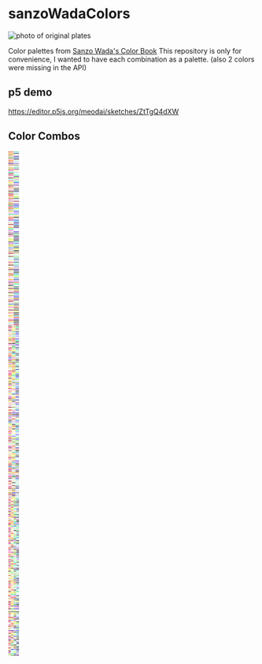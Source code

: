 # sanzoWadaColors

![photo of original plates](https://scontent-frt3-1.cdninstagram.com/v/t51.2885-15/103469731_1294654630727656_2372602651896256340_n.jpg?stp=dst-jpg_e35&_nc_ht=scontent-frt3-1.cdninstagram.com&_nc_cat=104&_nc_ohc=UwkIlY0CDxoAX-KNIup&edm=ALQROFkBAAAA&ccb=7-5&ig_cache_key=MjMyOTkyMjEyOTA3ODc2NDY5Mw%3D%3D.2-ccb7-5&oh=00_AfCXUL5Tbg100VJ7BOO4SQiL9LrkJhLCHPUGA2T-xMXC-g&oe=63A96B75&_nc_sid=30a2ef)

Color palettes from [Sanzo Wada's Color Book](https://sanzowada.app/)
This repository is only for convenience, I wanted to have each combination as a palette. (also 2 colors were missing in the API)

## p5 demo
https://editor.p5js.org/meodai/sketches/ZtTgQ4dXW

## Color Combos
![Color Palette Preview](dist/palettes.svg)
